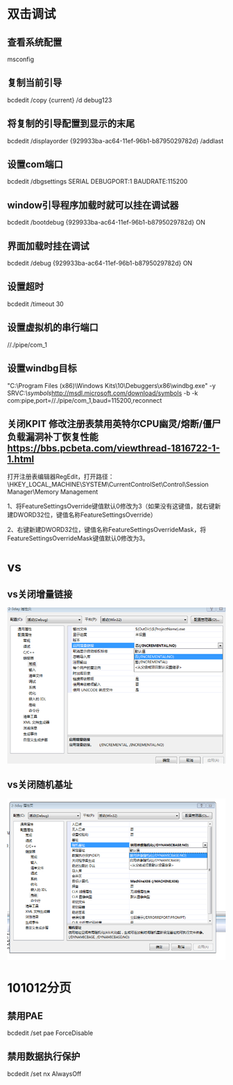 # 双击调试
## 查看系统配置
msconfig
## 复制当前引导
bcdedit /copy {current} /d debug123
## 将复制的引导配置到显示的末尾
bcdedit /displayorder {929933ba-ac64-11ef-96b1-b8795029782d} /addlast
## 设置com端口
bcdedit /dbgsettings SERIAL DEBUGPORT:1 BAUDRATE:115200
## window引导程序加载时就可以挂在调试器
bcdedit /bootdebug {929933ba-ac64-11ef-96b1-b8795029782d} ON
## 界面加载时挂在调试
bcdedit /debug {929933ba-ac64-11ef-96b1-b8795029782d} ON
## 设置超时
bcdedit /timeout 30
## 设置虚拟机的串行端口
//./pipe/com_1
## 设置windbg目标
"C:\Program Files (x86)\Windows Kits\10\Debuggers\x86\windbg.exe" -y SRV*C:\symbols*http://msdl.microsoft.com/download/symbols -b -k com:pipe,port=//./pipe/com_1,baud=115200,reconnect
## 关闭KPIT 修改注册表禁用英特尔CPU幽灵/熔断/僵尸负载漏洞补丁恢复性能 <https://bbs.pcbeta.com/viewthread-1816722-1-1.html>
打开注册表编辑器RegEdit，打开路径：\HKEY_LOCAL_MACHINE\SYSTEM\CurrentControlSet\Control\Session Manager\Memory Management

1、将FeatureSettingsOverride键值默认0修改为3（如果没有这键值，就右键新建DWORD32位，键值名称FeatureSettingsOverride）

2、右键新建DWORD32位，键值名称FeatureSettingsOverrideMask，将FeatureSettingsOverrideMask键值默认0修改为3。

# vs
## vs关闭增量链接
![alt text](image.png)
## vs关闭随机基址
![alt text](image-1.png)

# 101012分页
## 禁用PAE
bcdedit /set pae ForceDisable
## 禁用数据执行保护
bcdedit /set nx AlwaysOff